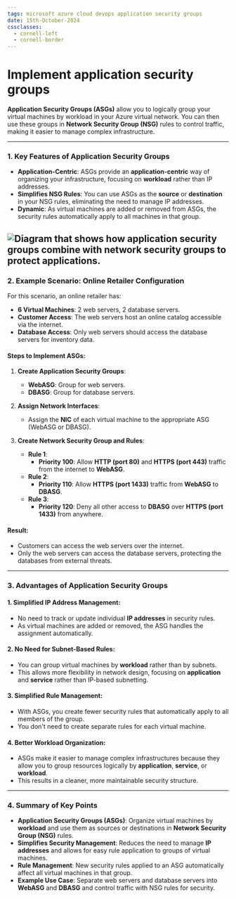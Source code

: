 ```yaml
---
tags: microsoft azure cloud devops application security groups
date: 15th-October-2024
cssclasses:
  - cornell-left
  - cornell-border
---
```


# Implement application security groups

**Application Security Groups (ASGs)** allow you to logically group your virtual machines by workload in your Azure virtual network. You can then use these groups in **Network Security Group (NSG)** rules to control traffic, making it easier to manage complex infrastructure.

---

### **1. Key Features of Application Security Groups**

- **Application-Centric**: ASGs provide an **application-centric** way of organizing your infrastructure, focusing on **workload** rather than IP addresses.
- **Simplifies NSG Rules**: You can use ASGs as the **source** or **destination** in your NSG rules, eliminating the need to manage IP addresses.
- **Dynamic**: As virtual machines are added or removed from ASGs, the security rules automatically apply to all machines in that group.

![Diagram that shows how application security groups combine with network security groups to protect applications.](https://learn.microsoft.com/en-us/training/wwl-azure/configure-network-security-groups/media/application-security-groups.png)
---

### **2. Example Scenario: Online Retailer Configuration**

For this scenario, an online retailer has:

- **6 Virtual Machines**: 2 web servers, 2 database servers.
- **Customer Access**: The web servers host an online catalog accessible via the internet.
- **Database Access**: Only web servers should access the database servers for inventory data.

#### **Steps to Implement ASGs**:

1. **Create Application Security Groups**:
    
    - **WebASG**: Group for web servers.
    - **DBASG**: Group for database servers.
2. **Assign Network Interfaces**:
    
    - Assign the **NIC** of each virtual machine to the appropriate ASG (WebASG or DBASG).
3. **Create Network Security Group and Rules**:
    
    - **Rule 1**:
        - **Priority 100**: Allow **HTTP (port 80)** and **HTTPS (port 443)** traffic from the internet to **WebASG**.
    - **Rule 2**:
        - **Priority 110**: Allow **HTTPS (port 1433)** traffic from **WebASG** to **DBASG**.
    - **Rule 3**:
        - **Priority 120**: Deny all other access to **DBASG** over **HTTPS (port 1433)** from anywhere.

#### **Result**:

- Customers can access the web servers over the internet.
- Only the web servers can access the database servers, protecting the databases from external threats.

---

### **3. Advantages of Application Security Groups**

#### **1. Simplified IP Address Management**:

- No need to track or update individual **IP addresses** in security rules.
- As virtual machines are added or removed, the ASG handles the assignment automatically.

#### **2. No Need for Subnet-Based Rules**:

- You can group virtual machines by **workload** rather than by subnets.
- This allows more flexibility in network design, focusing on **application** and **service** rather than IP-based subnetting.

#### **3. Simplified Rule Management**:

- With ASGs, you create fewer security rules that automatically apply to all members of the group.
- You don't need to create separate rules for each virtual machine.

#### **4. Better Workload Organization**:

- ASGs make it easier to manage complex infrastructures because they allow you to group resources logically by **application**, **service**, or **workload**.
- This results in a cleaner, more maintainable security structure.

---

### **4. Summary of Key Points**

- **Application Security Groups (ASGs)**: Organize virtual machines by **workload** and use them as sources or destinations in **Network Security Group (NSG)** rules.
- **Simplifies Security Management**: Reduces the need to manage **IP addresses** and allows for easy rule application to groups of virtual machines.
- **Rule Management**: New security rules applied to an ASG automatically affect all virtual machines in that group.
- **Example Use Case**: Separate web servers and database servers into **WebASG** and **DBASG** and control traffic with NSG rules for security.